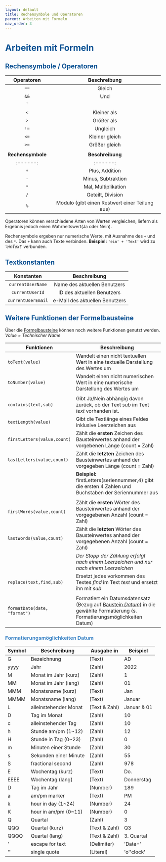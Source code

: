```yaml
---
layout: default
title: Rechensymbole und Operatoren
parent: Arbeiten mit Formeln
nav_order: 3
---
```


# <span style="color:#0b5394">**Arbeiten mit Formeln**</span>
## <span style="color:#0b5394">Rechensymbole / Operatoren</span>


| Operatoren                            | Beschreibung
|:------:                               |:------:
| `==`                                  |Gleich
| `&&`                                  |Und
| `||`                                  |Oder
| `<`                                   |Kleiner als
| `>`                                   |Größer als
| `!=`                                  |Ungleich
| `<=`                                  |Kleiner gleich
| `>=`                                  |Größer gleich
| 	                                    |
| **Rechensymbole**                     | **Beschreibung**
|:------:                               |:------:
| `+`                                   |Plus, Addition
| `-`                                   |Minus, Subtraktion
| `*`                                   |Mal, Multiplikation
| `/`                                   |Geteilt, Division
| `%`                                   |Modulo (gibt einen Restwert einer Teilung aus)

Operatoren können verschiedene Arten von Werten vergleichen, liefern als Ergebnis jedoch einen Wahrheitswert(Ja oder Nein).

Rechensymbole ergeben nur numerische Werte, mit Ausnahme des `+` und des `*`. Das `+` kann auch Texte verbinden. 
**Beispiel:** `'ein' + 'Text'` wird zu *'einText'* verbunden.

## <span style="color:#0b5394">Textkonstanten</span>

| Konstanten                            | Beschreibung
|:------:                               |:------:
| `currentUserName`                     | Name des aktuellen Benutzers
| `currentUserId`                       | ID des aktuellen Benutzers
| `currentUserEmail`                    | e-Mail des aktuellen Benutzers 

## <span style="color:#0b5394">Weitere Funktionen der Formelbausteine</span>

Über die
[Formelbausteine](/docs/formulary/formulary.html#formelbausteine)
können noch weitere Funktionen genutzt werden.  
*Value = Technischer Name*  

| Funktionen                                | Beschreibung
| ------                                    | ------
| `toText(value)`                           | Wandelt einen nicht textuellen Wert in eine textuelle Darstellung des Wertes um
| `toNumber(value)`                         | Wandelt einen nicht numerischen Wert in eine numerische Darstellung des Wertes um 
|                                           |
| `contains(text,sub)`                      | Gibt Ja/Nein abhängig davon zurück, ob der Text *sub* im Text *text* vorhanden ist.
| `textLength(value)`                       | Gibt die Textlänge eines Feldes inklusive Leerzeichen aus
| `firstLetters(value,count)`               | Zählt die **ersten** Zeichen des Bausteinwertes anhand der vorgebenen Länge (count = Zahl)
| `lastLetters(value,count)`                | Zählt die **letzten** Zeichen des Bausteinwertes anhand der vorgegeben Länge (count = Zahl)
|                                           | **Beispiel:** firstLetters(seriennummer,4) gibt die ersten 4 Zahlen und Buchstaben der Seriennummer aus
|                                           |
| `firstWords(value,count)`                 | Zählt die **ersten** Wörter des Bausteinwertes anhand der vorgegebenen Anzahl (count = Zahl)
| `lastWords(value,count)`                  | Zählt die **letzten** Wörter des Bausteinwertes anhand der vorgegebenen Anzahl (count = Zahl)
|                                           | *Der Stopp der Zählung erfolgt nach einem Leerzeichen und nur nach einem Leerzeichen*
| `replace(text,find,sub)`                  | Ersetzt jedes vorkommen des Textes *find* im Text *text* und ersetzt ihn mit *sub*
|                                           |
| `formatDate(date, "format")`              | Formatiert ein Datumsdatensatz (Bezug auf [Baustein *Datum*](/docs/record-spec-settings/grand-childs-form/date.html)) in die gewählte Formatierung (s. Formatierungsmöglichkeiten Datum)

### <span style="color:#3d85c6">Formatierungsmöglichkeiten Datum</span>

|Symbol   |Beschreibung           |Ausgabe in         |Beispiel|
|------   |-------                |------------       |-------|
|G        |Bezeichnung            |(Text)             |AD|
|yyyy     |Jahr                   |(Zahl)             |2022|
|M        |Monat im Jahr (kurz)   |(Zahl)             |1|
|MM       |Monat im Jahr (lang)   |(Zahl)             |01|
|MMM      |Monatsname (kurz)      |(Text)             |Jan|
|MMMM     |Monatsname (lang)      |(Text)             |Januar|
|L        |alleinstehender Monat  |(Text & Zahl)      |Januar & 01|
|D        |Tag im Monat           |(Zahl)             |10|
|c        |alleinstehender Tag    |(Zahl)             |10|
|h        |Stunde am/pm (1~12)    |(Zahl)             |12|
|H        |Stunde in Tag (0~23)   |(Zahl)             |0|
|m        |Minuten einer Stunde   |(Zahl)             |30|
|s        |Sekunden einer Minute  |(Zahl)             |55|
|S        |fractional second      |(Zahl)             |978|
|E        |Wochentag (kurz)       |(Text)             |Do.|
|EEEE     |Wochentag (lang)       |(Text)             |Donnerstag|
|D        |Tag im Jahr            |(Number)           |189|
|a        |am/pm marker           |(Text)             |PM|
|k        |hour in day (1~24)     |(Number)           |24|
|K        |hour in am/pm (0~11)   |(Number)           |0|
|Q        |Quartal                |(Zahl)             |3|
|QQQ      |Quartal (kurz)         |(Text & Zahl)      |Q3|
|QQQQ     |Quartal (lang)         |(Text & Zahl)      |3. Quartal|
|'        |escape for text        |(Delimiter)        |'Date='|
|''       |single quote           |(Literal)          |'o''clock'|